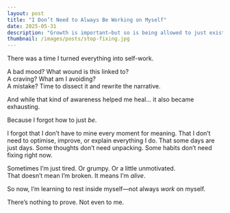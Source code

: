 ```yaml
---
layout: post
title: "I Don’t Need to Always Be Working on Myself"
date: 2025-05-31
description: "Growth is important—but so is being allowed to just exist."
thumbnail: /images/posts/stop-fixing.jpg
---
```


There was a time I turned everything into self-work.

A bad mood? What wound is this linked to?  
A craving? What am I avoiding?  
A mistake? Time to dissect it and rewrite the narrative.

And while that kind of awareness helped me heal… it also became exhausting.

Because I forgot how to just *be*.

I forgot that I don’t have to mine every moment for meaning. That I don’t need to optimise, improve, or explain everything I do. That some days are just days. Some thoughts don’t need unpacking. Some habits don’t need fixing right now.

Sometimes I’m just tired. Or grumpy. Or a little unmotivated.  
That doesn’t mean I’m broken. It means I’m *alive*.

So now, I’m learning to rest inside myself—not always *work* on myself.

There’s nothing to prove. Not even to me.
